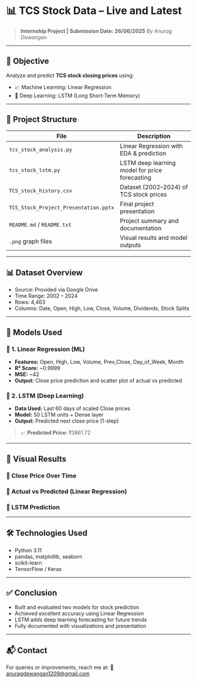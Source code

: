 # 📊 TCS Stock Data – Live and Latest

> **Internship Project | Submission Date: 26/06/2025**
> *By Anurag Dewangan*

---

## 🎯 Objective

Analyze and predict **TCS stock closing prices** using:

* 📈 Machine Learning: Linear Regression
* 🤖 Deep Learning: LSTM (Long Short-Term Memory)

---

## 📁 Project Structure

| File                                  | Description                                    |
| ------------------------------------- | ---------------------------------------------- |
| `tcs_stock_analysis.py`               | Linear Regression with EDA & prediction        |
| `tcs_stock_lstm.py`                   | LSTM deep learning model for price forecasting |
| `TCS_stock_history.csv`               | Dataset (2002–2024) of TCS stock prices        |
| `TCS_Stock_Project_Presentation.pptx` | Final project presentation                     |
| `README.md` / `README.txt`            | Project summary and documentation              |
| `.png` graph files                    | Visual results and model outputs               |

---

## 📊 Dataset Overview

* Source: Provided via Google Drive
* Time Range: 2002 – 2024
* Rows: 4,463
* Columns: Date, Open, High, Low, Close, Volume, Dividends, Stock Splits

---

## 🧪 Models Used

### 🔹 1. Linear Regression (ML)

* **Features:** Open, High, Low, Volume, Prev\_Close, Day\_of\_Week, Month
* **R² Score:** \~0.9999
* **MSE:** \~42
* **Output:** Close price prediction and scatter plot of actual vs predicted

### 🔹 2. LSTM (Deep Learning)

* **Data Used:** Last 60 days of scaled Close prices
* **Model:** 50 LSTM units + Dense layer
* **Output:** Predicted next close price (1-step)

> 📈 **Predicted Price:** ₹3861.72

---

## 📸 Visual Results

### 📍 Close Price Over Time

### 📍 Actual vs Predicted (Linear Regression)

### 📍 LSTM Prediction

---

## 🛠️ Technologies Used

* Python 3.11
* pandas, matplotlib, seaborn
* scikit-learn
* TensorFlow / Keras

---

## ✅ Conclusion

* Built and evaluated two models for stock prediction
* Achieved excellent accuracy using Linear Regression
* LSTM adds deep learning forecasting for future trends
* Fully documented with visualizations and presentation

---

## 📬 Contact

For queries or improvements, reach me at:
📧 [anuragdewangan1209@gmail.com](mailto:anuragdewangan1209@gmail.com)
